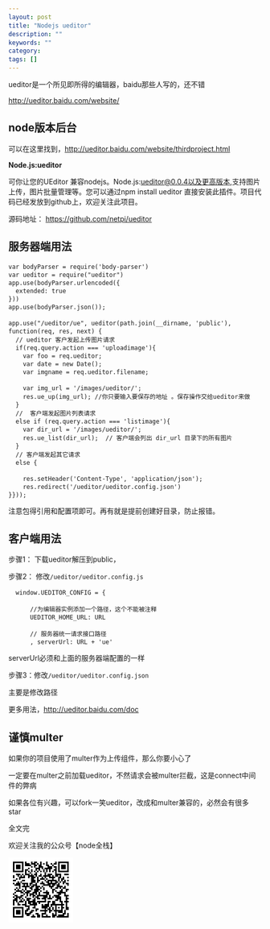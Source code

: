 ```yaml
---
layout: post
title: "Nodejs ueditor"
description: ""
keywords: ""
category: 
tags: []
---
```


ueditor是一个所见即所得的编辑器，baidu那些人写的，还不错

http://ueditor.baidu.com/website/


## node版本后台

可以在这里找到，http://ueditor.baidu.com/website/thirdproject.html

**Node.js:ueditor**


可你让您的UEditor 兼容nodejs。Node.js:ueditor@0.0.4以及更高版本,支持图片上传，图片批量管理等。您可以通过npm install ueditor 直接安装此插件。项目代码已经发放到github上，欢迎关注此项目。

源码地址： https://github.com/netpi/ueditor


## 服务器端用法


    var bodyParser = require('body-parser')
    var ueditor = require("ueditor")
    app.use(bodyParser.urlencoded({
      extended: true
    }))
    app.use(bodyParser.json());

    app.use("/ueditor/ue", ueditor(path.join(__dirname, 'public'), function(req, res, next) {
      // ueditor 客户发起上传图片请求
      if(req.query.action === 'uploadimage'){
        var foo = req.ueditor;
        var date = new Date();
        var imgname = req.ueditor.filename;

        var img_url = '/images/ueditor/';
        res.ue_up(img_url); //你只要输入要保存的地址 。保存操作交给ueditor来做
      }
      //  客户端发起图片列表请求
      else if (req.query.action === 'listimage'){
        var dir_url = '/images/ueditor/';
        res.ue_list(dir_url);  // 客户端会列出 dir_url 目录下的所有图片
      }
      // 客户端发起其它请求
      else {

        res.setHeader('Content-Type', 'application/json');
        res.redirect('/ueditor/ueditor.config.json')
    }}));


注意包得引用和配置项即可。再有就是提前创建好目录，防止报错。

## 客户端用法

步骤1： 下载ueditor解压到public，

步骤2： 修改`/ueditor/ueditor.config.js`


      window.UEDITOR_CONFIG = {

          //为编辑器实例添加一个路径，这个不能被注释
          UEDITOR_HOME_URL: URL

          // 服务器统一请求接口路径
          , serverUrl: URL + 'ue'


serverUrl必须和上面的服务器端配置的一样

步骤3：修改`/ueditor/ueditor.config.json`

主要是修改路径


更多用法，http://ueditor.baidu.com/doc

## 谨慎multer

如果你的项目使用了multer作为上传组件，那么你要小心了

一定要在multer之前加载ueditor，不然请求会被multer拦截，这是connect中间件的弊病

如果各位有兴趣，可以fork一笑ueditor，改成和multer兼容的，必然会有很多star

全文完

欢迎关注我的公众号【node全栈】

![](/css/node全栈-公众号.png)


